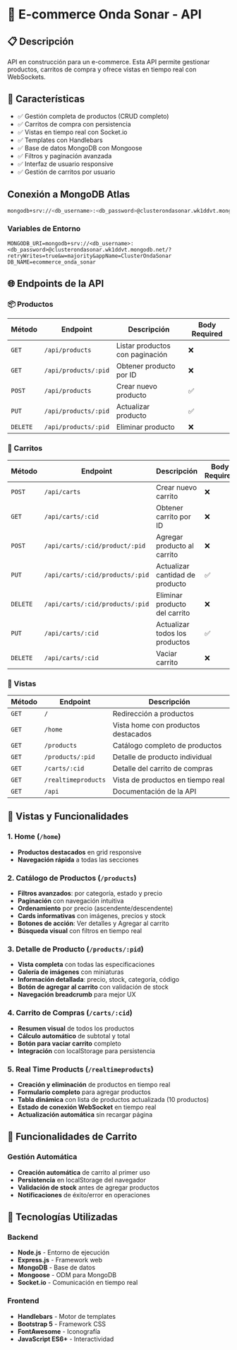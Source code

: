 # 🎵 E-commerce Onda Sonar - API

## 📋 Descripción
API en construcción para un e-commerce. Esta API permite gestionar productos, carritos de compra y ofrece vistas en tiempo real con WebSockets.

## 🚀 Características
- ✅ Gestión completa de productos (CRUD completo)
- ✅ Carritos de compra con persistencia
- ✅ Vistas en tiempo real con Socket.io
- ✅ Templates con Handlebars
- ✅ Base de datos MongoDB con Mongoose
- ✅ Filtros y paginación avanzada
- ✅ Interfaz de usuario responsive
- ✅ Gestión de carritos por usuario


## Conexión a MongoDB Atlas

```bash
mongodb+srv://<db_username>:<db_password>@clusterondasonar.wk1ddvt.mongodb.net/?retryWrites=true&w=majority&appName=ClusterOndaSonar
```

### Variables de Entorno
```env
MONGODB_URI=mongodb+srv://<db_username>:<db_password>@clusterondasonar.wk1ddvt.mongodb.net/?retryWrites=true&w=majority&appName=ClusterOndaSonar
DB_NAME=ecommerce_onda_sonar
```

## 🌐 Endpoints de la API
### 📦 Productos
| Método | Endpoint | Descripción | Body Required |
|--------|----------|-------------|---------------|
| `GET` | `/api/products` | Listar productos con paginación | ❌ |
| `GET` | `/api/products/:pid` | Obtener producto por ID | ❌ |
| `POST` | `/api/products` | Crear nuevo producto | ✅ |
| `PUT` | `/api/products/:pid` | Actualizar producto | ✅ |
| `DELETE` | `/api/products/:pid` | Eliminar producto | ❌ |

### 🛒 Carritos
| Método | Endpoint | Descripción | Body Required |
|--------|----------|-------------|---------------|
| `POST` | `/api/carts` | Crear nuevo carrito | ❌ |
| `GET` | `/api/carts/:cid` | Obtener carrito por ID | ❌ |
| `POST` | `/api/carts/:cid/product/:pid` | Agregar producto al carrito | ❌ |
| `PUT` | `/api/carts/:cid/products/:pid` | Actualizar cantidad de producto | ✅ |
| `DELETE` | `/api/carts/:cid/products/:pid` | Eliminar producto del carrito | ❌ |
| `PUT` | `/api/carts/:cid` | Actualizar todos los productos | ✅ |
| `DELETE` | `/api/carts/:cid` | Vaciar carrito | ❌ |

### 👀 Vistas
| Método | Endpoint | Descripción |
|--------|----------|-------------|
| `GET` | `/` | Redirección a productos |
| `GET` | `/home` | Vista home con productos destacados |
| `GET` | `/products` | Catálogo completo de productos |
| `GET` | `/products/:pid` | Detalle de producto individual |
| `GET` | `/carts/:cid` | Detalle del carrito de compras |
| `GET` | `/realtimeproducts` | Vista de productos en tiempo real |
| `GET` | `/api` | Documentación de la API |

## 🎨 Vistas y Funcionalidades

### 1. Home (`/home`)
- **Productos destacados** en grid responsive
- **Navegación rápida** a todas las secciones

### 2. Catálogo de Productos (`/products`)
- **Filtros avanzados**: por categoría, estado y precio
- **Paginación** con navegación intuitiva
- **Ordenamiento** por precio (ascendente/descendente)
- **Cards informativas** con imágenes, precios y stock
- **Botones de acción**: Ver detalles y Agregar al carrito
- **Búsqueda visual** con filtros en tiempo real

### 3. Detalle de Producto (`/products/:pid`)
- **Vista completa** con todas las especificaciones
- **Galería de imágenes** con miniaturas
- **Información detallada**: precio, stock, categoría, código
- **Botón de agregar al carrito** con validación de stock
- **Navegación breadcrumb** para mejor UX

### 4. Carrito de Compras (`/carts/:cid`)
- **Resumen visual** de todos los productos
- **Cálculo automático** de subtotal y total
- **Botón para vaciar carrito** completo
- **Integración** con localStorage para persistencia

### 5. Real Time Products (`/realtimeproducts`)
- **Creación y eliminación** de productos en tiempo real
- **Formulario completo** para agregar productos
- **Tabla dinámica** con lista de productos actualizada (10 productos)
- **Estado de conexión WebSocket** en tiempo real
- **Actualización automática** sin recargar página

## 🎯 Funcionalidades de Carrito

### Gestión Automática
- **Creación automática** de carrito al primer uso
- **Persistencia** en localStorage del navegador
- **Validación de stock** antes de agregar productos
- **Notificaciones** de éxito/error en operaciones

## 🔧 Tecnologías Utilizadas

### Backend
- **Node.js** - Entorno de ejecución
- **Express.js** - Framework web
- **MongoDB** - Base de datos
- **Mongoose** - ODM para MongoDB
- **Socket.io** - Comunicación en tiempo real

### Frontend
- **Handlebars** - Motor de templates
- **Bootstrap 5** - Framework CSS
- **FontAwesome** - Iconografía
- **JavaScript ES6+** - Interactividad